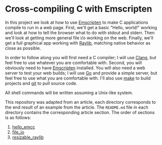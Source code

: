 # Cross-compiling C with Emscripten

In this project we look at how to use [Emscripten][6] to make C
applications compile to run in a web page. First, we'll get a basic
"Hello, world!"
working and look at how to tell the browser what to do with
stdout and stderr. Then we'll look at getting more general
file i/o working on the web. Finally, we'll get a full graphical app
working with [Raylib][1], matching native behavior as close as possible.

In order to follow along you will first need a C
compiler; I will use [Clang][5], but feel free to use whatever you
are comfortable with. Second, you will obviously need to have
[Emscripten][6] installed. You will also need a web server to test
your web builds; I will use [Go][7] and provide a simple server, but feel
free to use what you are comfortable with. I'll also use [make][3] to
build projects and [git][8] to pull source code.

All shell commands will be written assuming a Unix-like system.

This repository was adapted from an article, each directory
corresponds to the end result of an example from the article. The
`README.md` file in each directory contains the corresponding article
section. The order of sections is as follows:

 1. [hello\_emcc](https://github.com/permutationlock/emscripten_c_examples/tree/main/hello_emcc)
 2. [file\_io](https://github.com/permutationlock/emscripten_c_examples/tree/main/file_io)
 3. [resizable\_raylib](https://github.com/permutationlock/emscripten_c_examples/tree/main/resizable_raylib)

[1]: https://github.com/raysan5/raylib
[3]: https://www.gnu.org/software/make/
[5]: https://clang.llvm.org/
[6]: https://emscripten.org/
[7]: https://go.dev/
[8]: https://git-scm.com/

